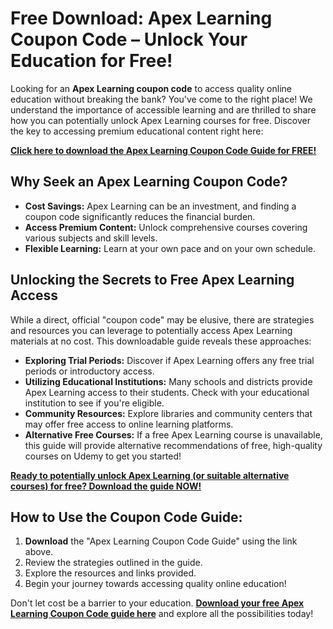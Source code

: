 # Free Download: Apex Learning Coupon Code – Unlock Your Education for Free!

Looking for an **Apex Learning coupon code** to access quality online education without breaking the bank? You've come to the right place! We understand the importance of accessible learning and are thrilled to share how you can potentially unlock Apex Learning courses for free. Discover the key to accessing premium educational content right here:

[**Click here to download the Apex Learning Coupon Code Guide for FREE!**](https://udemywork.com/apex-learning-coupon-code)

## Why Seek an Apex Learning Coupon Code?

*   **Cost Savings:** Apex Learning can be an investment, and finding a coupon code significantly reduces the financial burden.
*   **Access Premium Content:** Unlock comprehensive courses covering various subjects and skill levels.
*   **Flexible Learning:** Learn at your own pace and on your own schedule.

## Unlocking the Secrets to Free Apex Learning Access

While a direct, official "coupon code" may be elusive, there are strategies and resources you can leverage to potentially access Apex Learning materials at no cost. This downloadable guide reveals these approaches:

*   **Exploring Trial Periods:** Discover if Apex Learning offers any free trial periods or introductory access.
*   **Utilizing Educational Institutions:** Many schools and districts provide Apex Learning access to their students. Check with your educational institution to see if you're eligible.
*   **Community Resources:** Explore libraries and community centers that may offer free access to online learning platforms.
*   **Alternative Free Courses:** If a free Apex Learning course is unavailable, this guide will provide alternative recommendations of free, high-quality courses on Udemy to get you started!

[**Ready to potentially unlock Apex Learning (or suitable alternative courses) for free? Download the guide NOW!**](https://udemywork.com/apex-learning-coupon-code)

## How to Use the Coupon Code Guide:

1.  **Download** the "Apex Learning Coupon Code Guide" using the link above.
2.  Review the strategies outlined in the guide.
3.  Explore the resources and links provided.
4.  Begin your journey towards accessing quality online education!

Don't let cost be a barrier to your education. **[Download your free Apex Learning Coupon Code guide here](https://udemywork.com/apex-learning-coupon-code)** and explore all the possibilities today!


